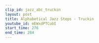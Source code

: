 ```yaml
---
clip_id: jazz_abc_truckin
layout: post
title: Alphabetical Jazz Steps - Truckin
youtube_id: mEWxdPTCubI
start_time: 276
end_time: 284
---
```



